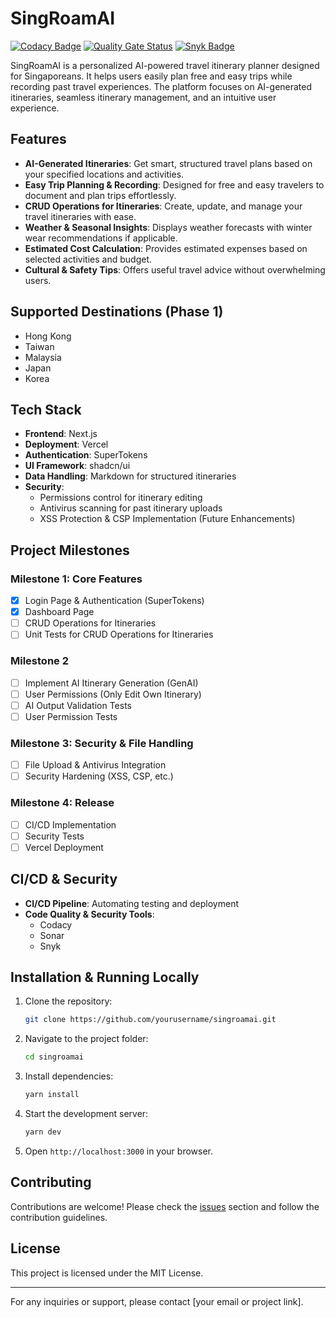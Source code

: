 # SingRoamAI

[![Codacy Badge](https://app.codacy.com/project/badge/Grade/4bd60097b63e4451a251141f8c1e7feb)](https://app.codacy.com/gh/souless94/SingRoamAI/dashboard?utm_source=gh&utm_medium=referral&utm_content=&utm_campaign=Badge_grade)
[![Quality Gate Status](https://sonarcloud.io/api/project_badges/measure?project=souless94_SingRoamAI&metric=alert_status)](https://sonarcloud.io/summary/new_code?id=souless94_SingRoamAI)
[![Snyk Badge](https://snyk.io/test/github/souless94/SingRoamAI/badge.svg)](https://snyk.io/test/github/souless94/SingRoamAI)

SingRoamAI is a personalized AI-powered travel itinerary planner designed for Singaporeans. It helps users easily plan free and easy trips while recording past travel experiences. The platform focuses on AI-generated itineraries, seamless itinerary management, and an intuitive user experience.

## Features
- **AI-Generated Itineraries**: Get smart, structured travel plans based on your specified locations and activities.
- **Easy Trip Planning & Recording**: Designed for free and easy travelers to document and plan trips effortlessly.
- **CRUD Operations for Itineraries**: Create, update, and manage your travel itineraries with ease.
- **Weather & Seasonal Insights**: Displays weather forecasts with winter wear recommendations if applicable.
- **Estimated Cost Calculation**: Provides estimated expenses based on selected activities and budget.
- **Cultural & Safety Tips**: Offers useful travel advice without overwhelming users.

## Supported Destinations (Phase 1)
- Hong Kong
- Taiwan
- Malaysia
- Japan
- Korea

## Tech Stack
- **Frontend**: Next.js
- **Deployment**: Vercel
- **Authentication**: SuperTokens
- **UI Framework**: shadcn/ui
- **Data Handling**: Markdown for structured itineraries
- **Security**:
  - Permissions control for itinerary editing
  - Antivirus scanning for past itinerary uploads
  - XSS Protection & CSP Implementation (Future Enhancements)

## Project Milestones
### **Milestone 1: Core Features**
- [x] Login Page & Authentication (SuperTokens)
- [x] Dashboard Page
- [ ] CRUD Operations for Itineraries
- [ ] Unit Tests for CRUD Operations for Itineraries

### **Milestone 2**
- [ ] Implement AI Itinerary Generation (GenAI)
- [ ] User Permissions (Only Edit Own Itinerary)
- [ ] AI Output Validation Tests
- [ ] User Permission Tests

### **Milestone 3: Security & File Handling**
- [ ] File Upload & Antivirus Integration
- [ ] Security Hardening (XSS, CSP, etc.)

### **Milestone 4: Release**
- [ ] CI/CD Implementation
- [ ] Security Tests
- [ ] Vercel Deployment

## CI/CD & Security
- **CI/CD Pipeline**: Automating testing and deployment
- **Code Quality & Security Tools**:
  - Codacy
  - Sonar
  - Snyk

## Installation & Running Locally
1. Clone the repository:
   ```sh
   git clone https://github.com/yourusername/singroamai.git
   ```
2. Navigate to the project folder:
   ```sh
   cd singroamai
   ```
3. Install dependencies:
   ```sh
   yarn install
   ```
4. Start the development server:
   ```sh
   yarn dev
   ```
5. Open `http://localhost:3000` in your browser.

## Contributing
Contributions are welcome! Please check the [issues](https://github.com/yourusername/singroamai/issues) section and follow the contribution guidelines.

## License
This project is licensed under the MIT License.

---
For any inquiries or support, please contact [your email or project link].

